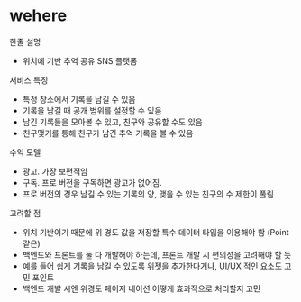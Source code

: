 # wehere

한줄 설명
- 위치에 기반 추억 공유 SNS 플랫폼

서비스 특징 
- 특정 장소에서 기록을 남길 수 있음
- 기록을 남길 때 공개 범위를 설정할 수 있음
- 남긴 기록들을 모아볼 수 있고, 친구와 공유할 수도 있음
- 친구맺기를 통해 친구가 남긴 추억 기록을 볼 수 있음

수익 모델
- 광고. 가장 보편적임
- 구독. 프로 버전을 구독하면 광고가 없어짐. 
- 프로 버전의 경우 남길 수 있는 기록의 양, 맺을 수 있는 친구의 수 제한이 풀림
 
고려할 점
- 위치 기반이기 때문에 위 경도 값을 저장할 특수 데이터 타입을 이용해야 함 (Point 같은)
- 백엔드와 프론트를 둘 다 개발해야 하는데, 프론트 개발 시 편의성을 고려해야 할 듯
- 예를 들어 쉽게 기록을 남길 수 있도록 위젯을 추가한다거나, UI/UX 적인 요소도 고민 포인트
- 백엔드 개발 시엔 위경도 페이지 네이션 어떻게 효과적으로 처리할지 고민
